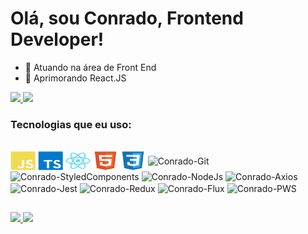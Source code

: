 # Olá, sou Conrado, Frontend Developer!

- 🔭 Atuando na área de Front End
- 🌱 Aprimorando React.JS

<div>
  <a href="https://beacons.ai/ConradoCapistrano">
    <img height="180em" src="https://github-readme-stats-git-masterrstaa-rickstaa.vercel.app/api?username=ConradoCapistrano&theme=tokyonight"/>
    <img height="180em" src="https://github-readme-stats.vercel.app/api/top-langs/?username=ConradoCapistrano&theme=tokyonight"/>
  </a>
</div>

### Tecnologias que eu uso:

<div style="display: inline_block"><br>
  <img align="center" alt="Conrado-Js" height="30" width="40" src="https://raw.githubusercontent.com/devicons/devicon/master/icons/javascript/javascript-plain.svg">
  <img align="center" alt="Conrado-Ts" height="30" width="40" src="https://raw.githubusercontent.com/devicons/devicon/master/icons/typescript/typescript-plain.svg">
  <img align="center" alt="Conrado-React" height="30" width="40" src="https://raw.githubusercontent.com/devicons/devicon/master/icons/react/react-original.svg">
  <img align="center" alt="Conrado-HTML" height="30" width="40" src="https://raw.githubusercontent.com/devicons/devicon/master/icons/html5/html5-original.svg">
  <img align="center" alt="Conrado-CSS" height="30" width="40" src="https://raw.githubusercontent.com/devicons/devicon/master/icons/css3/css3-original.svg">
  <img align="center" alt="Conrado-Git" height="30" width="40" src="https://cdn.jsdelivr.net/gh/devicons/devicon/icons/git/git-original.svg" />
  <img align="center" alt="Conrado-StyledComponents" height="30" width="40" src="https://cdn.jsdelivr.net/gh/devicons/devicon/icons/styled-components/styled-components-original.svg" />
  <img align="center" alt="Conrado-NodeJs" height="30" width="40" src="https://cdn.jsdelivr.net/gh/devicons/devicon/icons/nodejs/nodejs-original.svg" />
  <img align="center" alt="Conrado-Axios" height="30" width="40" src="https://cdn.jsdelivr.net/gh/devicons/devicon/icons/axios/axios-original.svg" />
  <img align="center" alt="Conrado-Jest" height="30" width="40" src="https://cdn.jsdelivr.net/gh/devicons/devicon/icons/jest/jest-plain.svg" />
  <img align="center" alt="Conrado-Redux" height="30" width="40" src="https://cdn.jsdelivr.net/gh/devicons/devicon/icons/redux/redux-original.svg" />
  <img align="center" alt="Conrado-Flux" height="30" width="40" src="https://cdn.jsdelivr.net/gh/devicons/devicon/icons/flux/flux-original.svg" />
  <img align="center" alt="Conrado-PWS" height="30" width="40" src="https://cdn.jsdelivr.net/gh/devicons/devicon/icons/pwa/pwa-original.svg" />
</div>

##

<div>
  <a href="mailto:capistrano.conrado@gmail.com">
    <img src="https://img.shields.io/badge/-Gmail-%23333?style=for-the-badge&logo=gmail&logoColor=white" target="_blank">
  </a>
  <a href="https://www.linkedin.com/in/conrado-capistrano88" target="_blank">
    <img src="https://img.shields.io/badge/-LinkedIn-%230077B5?style=for-the-badge&logo=linkedin&logoColor=white" target="_blank">
  </a> 
</div>
